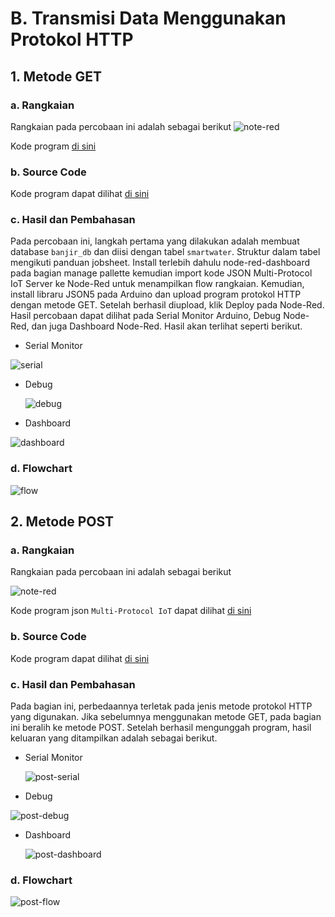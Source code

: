 # B. Transmisi Data Menggunakan Protokol HTTP

## 1. Metode GET

### a. Rangkaian
Rangkaian pada percobaan ini adalah sebagai berikut
![note-red](https://github.com/HanifAminudin/Laporan-Embedded/assets/146454552/b1b9955c-aee5-4a45-bd67-ccd82bf53d07)

Kode program <a href="../program.json">di sini</a>

### b. Source Code

Kode program dapat dilihat <a href="4b_http.ino">di sini</a>

### c. Hasil dan Pembahasan
Pada percobaan ini, langkah pertama yang dilakukan adalah membuat database `banjir_db` dan diisi dengan tabel `smartwater`. Struktur dalam tabel mengikuti panduan jobsheet.
Install terlebih dahulu node-red-dashboard pada bagian manage pallette kemudian import kode JSON Multi-Protocol IoT Server ke Node-Red untuk menampilkan flow rangkaian.
Kemudian, install libraru JSON5 pada Arduino dan upload program protokol HTTP dengan metode GET. Setelah berhasil diupload, klik Deploy pada Node-Red.
Hasil percobaan dapat dilihat pada Serial Monitor Arduino, Debug Node-Red, dan juga Dashboard Node-Red. Hasil akan terlihat seperti berikut.

- Serial Monitor
  
  
![serial](https://github.com/HanifAminudin/Laporan-Embedded/assets/146454552/0a6aa9da-08ce-440b-a35d-520caefde5f1)

- Debug
  
  ![debug](https://github.com/HanifAminudin/Laporan-Embedded/assets/146454552/e9ebfc92-7154-4d29-8c2e-b161e5649897)

  
- Dashboard
  
![dashboard](https://github.com/HanifAminudin/Laporan-Embedded/assets/146454552/249152b8-a15a-49bc-b2d4-aa4b4c286118)


### d. Flowchart


![flow](https://github.com/HanifAminudin/Laporan-Embedded/assets/146454552/7957d701-2202-4f7b-a2c9-1c59ac39932e)


## 2. Metode POST

### a. Rangkaian
Rangkaian pada percobaan ini adalah sebagai berikut

![note-red](https://github.com/HanifAminudin/Laporan-Embedded/assets/146454552/b1b9955c-aee5-4a45-bd67-ccd82bf53d07)

Kode program json `Multi-Protocol IoT` dapat dilihat <a href="../program.json">di sini</a>

### b. Source Code

Kode program dapat dilihat <a href="4b_http_post.ino">di sini</a>

### c. Hasil dan Pembahasan
Pada bagian ini, perbedaannya terletak pada jenis metode protokol HTTP yang digunakan. Jika sebelumnya menggunakan metode GET, pada bagian ini beralih ke metode POST. Setelah berhasil mengunggah program, hasil keluaran yang ditampilkan adalah sebagai berikut.

- Serial Monitor
  
  ![post-serial](https://github.com/HanifAminudin/Laporan-Embedded/assets/146454552/06d86444-81db-48e1-bdc1-d14dfdd52964)
  
- Debug
  
  
![post-debug](https://github.com/HanifAminudin/Laporan-Embedded/assets/146454552/950fae6d-558c-4213-b93f-28291ca8dc7f)

- Dashboard
  
  ![post-dashboard](https://github.com/HanifAminudin/Laporan-Embedded/assets/146454552/47157ab0-c0d5-497d-8f08-495c02fde986)

### d. Flowchart

![post-flow](https://github.com/HanifAminudin/Laporan-Embedded/assets/146454552/91025311-9a57-4724-8e87-37dd7b9417b0)

